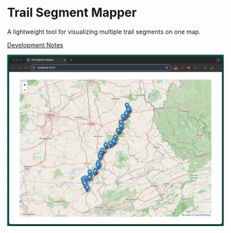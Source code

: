 # Trail Segment Mapper

A lightweight tool for visualizing multiple trail segments on one map.

[Development Notes](NOTES.md)

![Screenshot of the Project](capture.png)